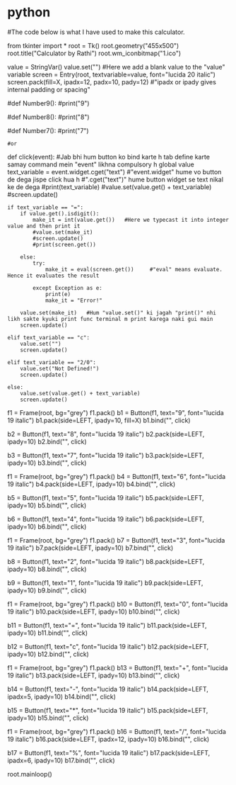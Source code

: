 # python
#The code below is what I have used to make this calculator.


from tkinter import *
root = Tk()
root.geometry("455x500")
root.title("Calculator by Rathi")
root.wm_iconbitmap("1.ico")

value = StringVar()
value.set("")   #Here we add a blank value to the "value" variable
screen = Entry(root, textvariable=value, font="lucida 20 italic")
screen.pack(fill=X, ipadx=12, padx=10, pady=12)   #"ipadx or ipady gives internal padding or spacing"


#def Number9():
    #print("9")
    

#def Number8():
    #print("8")

#def Number7():
    #print("7")


    #or

def click(event):   #Jab bhi hum button ko bind karte h tab define karte samay command mein "event" likhna compulsory h
    global value
    text_variable = event.widget.cget("text")         #"event.widget" hume vo button de dega jispe click hua h   #".cget("text")" hume button widget se text nikal ke de dega
    #print(text_variable)
    #value.set(value.get() + text_variable)
    #screen.update()
    
    if text_variable == "=":
        if value.get().isdigit():
            make_it = int(value.get())   #Here we typecast it into integer value and then print it
            #value.set(make_it)
            #screen.update()
            #print(screen.get())

        else:
            try:
                make_it = eval(screen.get())     #"eval" means evaluate. Hence it evaluates the result

            except Exception as e:
                print(e)
                make_it = "Error!"
                
        value.set(make_it)   #Hum "value.set()" ki jagah "print()" nhi likh sakte kyuki print func terminal m print karega naki gui main
        screen.update()

    elif text_variable == "c":
        value.set("")
        screen.update()

    elif text_variable == "2/0":
        value.set("Not Defined!")
        screen.update()

    else:
        value.set(value.get() + text_variable)
        screen.update()

f1 = Frame(root, bg="grey")
f1.pack()
b1 = Button(f1, text="9", font="lucida 19 italic")
b1.pack(side=LEFT, ipady=10, fill=X)
b1.bind("<Button-1>", click)

b2 = Button(f1, text="8", font="lucida 19 italic")
b2.pack(side=LEFT, ipady=10)
b2.bind("<Button-1>", click)

b3 = Button(f1, text="7", font="lucida 19 italic")
b3.pack(side=LEFT, ipady=10)
b3.bind("<Button-1>", click)

f1 = Frame(root, bg="grey")
f1.pack()
b4 = Button(f1, text="6", font="lucida 19 italic")
b4.pack(side=LEFT, ipady=10)
b4.bind("<Button-1>", click)

b5 = Button(f1, text="5", font="lucida 19 italic")
b5.pack(side=LEFT, ipady=10)
b5.bind("<Button-1>", click)

b6 = Button(f1, text="4", font="lucida 19 italic")
b6.pack(side=LEFT, ipady=10)
b6.bind("<Button-1>", click)

f1 = Frame(root, bg="grey")
f1.pack()
b7 = Button(f1, text="3", font="lucida 19 italic")
b7.pack(side=LEFT, ipady=10)
b7.bind("<Button-1>", click)

b8 = Button(f1, text="2", font="lucida 19 italic")
b8.pack(side=LEFT, ipady=10)
b8.bind("<Button-1>", click)

b9 = Button(f1, text="1", font="lucida 19 italic")
b9.pack(side=LEFT, ipady=10)
b9.bind("<Button-1>", click)

f1 = Frame(root, bg="grey")
f1.pack()
b10 = Button(f1, text="0", font="lucida 19 italic")
b10.pack(side=LEFT, ipady=10)
b10.bind("<Button-1>", click)

b11 = Button(f1, text="=", font="lucida 19 italic")
b11.pack(side=LEFT, ipady=10)
b11.bind("<Button-1>", click)

b12 = Button(f1, text="c", font="lucida 19 italic")
b12.pack(side=LEFT, ipady=10)
b12.bind("<Button-1>", click)

f1 = Frame(root, bg="grey")
f1.pack()
b13 = Button(f1, text="+", font="lucida 19 italic")
b13.pack(side=LEFT, ipady=10)
b13.bind("<Button-1>", click)

b14 = Button(f1, text="-", font="lucida 19 italic")
b14.pack(side=LEFT, ipadx=5, ipady=10)
b14.bind("<Button-1>", click)

b15 = Button(f1, text="*", font="lucida 19 italic")
b15.pack(side=LEFT, ipady=10)
b15.bind("<Button-1>", click)

f1 = Frame(root, bg="grey")
f1.pack()
b16 = Button(f1, text="/", font="lucida 19 italic")
b16.pack(side=LEFT, ipadx=12, ipady=10)
b16.bind("<Button-1>", click)

b17 = Button(f1, text="%", font="lucida 19 italic")
b17.pack(side=LEFT, ipadx=6, ipady=10)
b17.bind("<Button-1>", click)



root.mainloop()
